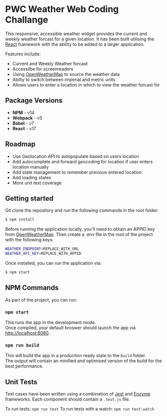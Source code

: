 # PWC Weather Web Coding Challange

This responsive, accessible weather widget provides the current and weekly weather forcast for a given location.
It has been built utilising the [React](https://reactjs.org/) framework with the ability to be added to a larger application.

Features include:
- Current and Weekly Weather forcast
- Accessilbe for screenreaders
- Using [OpenWeatherMap](https://openweathermap.org/) to source the weather data
- Abilty to switch between imperial and metric units
- Allows users to enter a location in which to view the weather forcast for

## Package Versions

 - **NPM** - v14
 - **Webpack** - v5
 - **Babel** - v7
 - **React** - v17


## Roadmap
- Use Geolocation API to autopopulate based on users location
- Add autocomplete and forward geocoding for location if user enters location manually
- Add state management to remember previous entered location
- Add loading states
- More unit test coverage

## Getting started

Git clone the repository and run the following commands in the root folder:
```sh
$ npm install
```

Before running the application locally, you'll need to obtain an APPID key from [OpenWeatherMap](https://openweathermap.org/price).
Then create a .env file in the root of the project with the following keys:
```sh
WEATHER_ENDPOINT=REPLACE_WITH_URL
WEATHER_API_KEY=REPLACE_WITH_APPID
```

Once installed, you can run the application via:
```sh
$ npm start
```

## NPM Commands

As part of the project, you can run:

### `npm start`

This runs the app in the development mode.<br />
Once compiled, your default broswer should launch the app via [http://localhost:8080](http://localhost:8080).<br />

### `npm run build`

This will build the app in a production ready state to the `build` folder.<br />
The output will contain an minified and optimised version of the build for the best performance.

## Unit Tests
Test cases have been written using a combination of [Jest](https://jestjs.io/) and [Enzyme](https://airbnb.io/enzyme/) frameworks. Each component should contain a `.test.js` file.

To run tests: `npm run test`
To run tests with a watch: `npm run test:watch`
